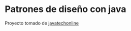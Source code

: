 # Patrones de diseño con java
Proyecto tomado de [javatechonline](https://javatechonline.com/java-design-patterns-java)

